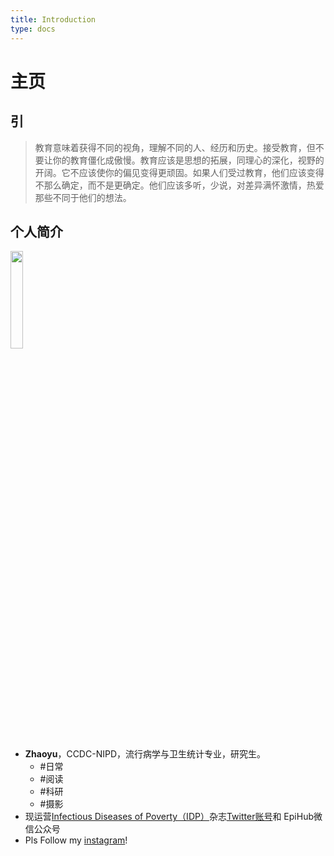 ```yaml
---
title: Introduction
type: docs
---
```


# 主页


## 引

>教育意味着获得不同的视角，理解不同的人、经历和历史。接受教育，但不要让你的教育僵化成傲慢。教育应该是思想的拓展，同理心的深化，视野的开阔。它不应该使你的偏见变得更顽固。如果人们受过教育，他们应该变得不那么确定，而不是更确定。他们应该多听，少说，对差异满怀激情，热爱那些不同于他们的想法。


## 个人简介
<img src=https://typora-dayu.oss-cn-shanghai.aliyuncs.com/202203300036734.jpeg width=20% />  

- **Zhaoyu**，CCDC-NIPD，流行病学与卫生统计专业，研究生。
  - #日常
  - #阅读
  - #科研
  - #摄影
- 现运营[Infectious Diseases of Poverty（IDP）](https://idpjournal.biomedcentral.com/)杂志[Twitter账号](https://twitter.com/Idpbmc2012)和 EpiHub微信公众号
- Pls Follow my [instagram](https://www.instagram.com/another_dayu/)!  
